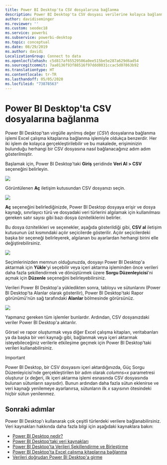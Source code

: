 ```yaml
---
title: Power BI Desktop'ta CSV dosyalarına bağlanma
description: Power BI Desktop'ta CSV dosyası verilerine kolayca bağlanma ve bunları kullanma
author: davidiseminger
ms.reviewer: ''
ms.custom: seodec18
ms.service: powerbi
ms.subservice: powerbi-desktop
ms.topic: conceptual
ms.date: 08/29/2019
ms.author: davidi
LocalizationGroup: Connect to data
ms.openlocfilehash: c5d817af65529506a0ee515be5e287a629d6ad54
ms.sourcegitcommit: 7aa0136f93f88516f97ddd8031ccac5d07863b92
ms.translationtype: HT
ms.contentlocale: tr-TR
ms.lasthandoff: 05/05/2020
ms.locfileid: "73878563"
---
```

# <a name="connect-to-csv-files-in-power-bi-desktop"></a>Power BI Desktop'ta CSV dosyalarına bağlanma
Power BI Desktop'tan virgülle ayrılmış değer (*CSV*) dosyalarına bağlanma işlemi Excel çalışma kitaplarına bağlanma işlemiyle oldukça benzerdir. Her iki işlem de kolayca gerçekleştirilebilir ve bu makalede, erişiminizin bulunduğu herhangi bir CSV dosyasına nasıl bağlanacağınız adım adım gösterilmiştir.

Başlamak için, Power BI Desktop'taki **Giriş** şeridinde **Veri Al > CSV** seçeneğini belirleyin.

![](media/desktop-connect-csv/connect-to-csv_1.png)

Görüntülenen **Aç** iletişim kutusundan CSV dosyanızı seçin.

![](media/desktop-connect-csv/connect-to-csv_2.png)

**Aç** seçeneğini belirlediğinizde, Power BI Desktop dosyaya erişir ve dosya kaynağı, sınırlayıcı türü ve dosyadaki veri türlerini algılamak için kullanılması gereken satır sayısı gibi bazı dosya özniteliklerini belirler.

Bu dosya öznitelikleri ve seçenekler, aşağıda gösterildiği gibi, **CSV al** iletişim kutusunun üst kısmındaki açılır seçicilerde gösterilir. Açılır seçicilerdeki başka bir seçeneği belirleyerek, algılanan bu ayarlardan herhangi birini elle değiştirebilirsiniz.

![](media/desktop-connect-csv/connect-to-csv_3.png)

Seçimlerinizden memnun olduğunuzda, dosyayı Power BI Desktop'a aktarmak için **Yükle**'yi seçebilir veya içeri aktarma işleminden önce verileri daha fazla şekillendirmek ve dönüştürmek üzere **Sorgu Düzenleyicisi**'ni açmak için **Düzenle** seçeneğini belirleyebilirsiniz.

Verileri Power BI Desktop'a yükledikten sonra, tabloyu ve sütunlarını (Power BI Desktop'ta Alanlar olarak gösterilir), Power BI Desktop'taki Rapor görünümü'nün sağ tarafındaki **Alanlar** bölmesinde görürsünüz.

![](media/desktop-connect-csv/connect-to-csv_4.png)

Yapmanız gereken tüm işlemler bunlardır. Ardından, CSV dosyanızdaki veriler Power BI Desktop'a aktarılır.

Görsel ve rapor oluşturmak veya diğer Excel çalışma kitapları, veritabanları ya da başka bir veri kaynağı gibi, bağlanmak veya içeri aktarmak isteyebileceğiniz verilerle etkileşime geçmek için Power BI Desktop'taki verileri kullanabilirsiniz.

> [!IMPORTANT]
> Power BI Desktop, bir CSV dosyasını içeri aktardığınızda, Güç Sorgu Düzenleyicisi’nde gerçekleştirilen bir adım olarak *columns=x* parametresi oluşturur (*x* değeri, ilk içeri aktarma işlemi esnasında CSV dosyasında bulunan sütunların sayısıdır). Bunun ardından daha fazla sütun eklenirse ve veri kaynağı yenilemeye ayarlanırsa, sütunların ilk *x* sayısının ötesindeki hiçbir sütun yenilenmez. 


## <a name="next-steps"></a>Sonraki adımlar
Power BI Desktop'ı kullanarak çok çeşitli türlerdeki verilere bağlanabilirsiniz. Veri kaynakları hakkında daha fazla bilgi için aşağıdaki kaynaklara bakın:

* [Power BI Desktop nedir?](desktop-what-is-desktop.md)
* [Power BI Desktop'taki veri kaynakları](desktop-data-sources.md)
* [Power BI Desktop'ta Verileri Şekillendirme ve Birleştirme](desktop-shape-and-combine-data.md)
* [Power BI Desktop'ta Excel çalışma kitaplarına bağlanma](desktop-connect-excel.md)   
* [Verileri doğrudan Power BI Desktop'a girme](desktop-enter-data-directly-into-desktop.md)   

